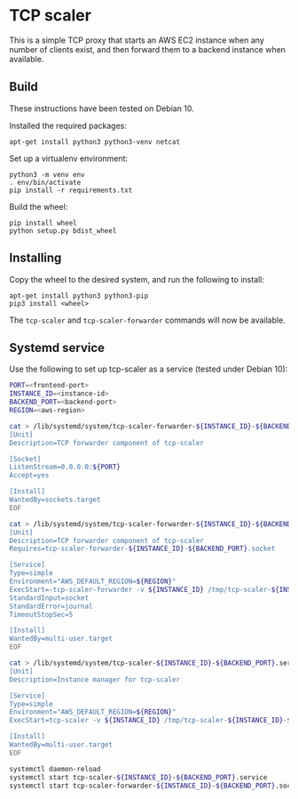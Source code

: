 # TCP scaler #
This is a simple TCP proxy that starts an AWS EC2 instance when any number of
clients exist, and then forward them to a backend instance when available.

## Build ##
These instructions have been tested on Debian 10.

Installed the required packages:
```
apt-get install python3 python3-venv netcat
```

Set up a virtualenv environment:
```
python3 -m venv env
. env/bin/activate
pip install -r requirements.txt
```

Build the wheel:
```
pip install wheel
python setup.py bdist_wheel
```

## Installing ##
Copy the wheel to the desired system, and run the following to install:
```
apt-get install python3 python3-pip
pip3 install <wheel>
```

The `tcp-scaler` and `tcp-scaler-forwarder` commands will now be available.

## Systemd service ##
Use the following to set up tcp-scaler as a service (tested under Debian 10):

```bash
PORT=<frontend-port>
INSTANCE_ID=<instance-id>
BACKEND_PORT=<backend-port>
REGION=<aws-region>

cat > /lib/systemd/system/tcp-scaler-forwarder-${INSTANCE_ID}-${BACKEND_PORT}.socket <<EOF
[Unit]
Description=TCP forwarder component of tcp-scaler

[Socket]
ListenStream=0.0.0.0:${PORT}
Accept=yes

[Install]
WantedBy=sockets.target
EOF

cat > /lib/systemd/system/tcp-scaler-forwarder-${INSTANCE_ID}-${BACKEND_PORT}@.service <<EOF
[Unit]
Description=TCP forwarder component of tcp-scaler
Requires=tcp-scaler-forwarder-${INSTANCE_ID}-${BACKEND_PORT}.socket

[Service]
Type=simple
Environment="AWS_DEFAULT_REGION=${REGION}"
ExecStart=-tcp-scaler-forwarder -v ${INSTANCE_ID} /tmp/tcp-scaler-${INSTANCE_ID}-${BACKEND_PORT} ${BACKEND_PORT}
StandardInput=socket
StandardError=journal
TimeoutStopSec=5

[Install]
WantedBy=multi-user.target
EOF

cat > /lib/systemd/system/tcp-scaler-${INSTANCE_ID}-${BACKEND_PORT}.service <<EOF
[Unit]
Description=Instance manager for tcp-scaler

[Service]
Type=simple
Environment="AWS_DEFAULT_REGION=${REGION}"
ExecStart=tcp-scaler -v ${INSTANCE_ID} /tmp/tcp-scaler-${INSTANCE_ID}-${BACKEND_PORT}

[Install]
WantedBy=multi-user.target
EOF

systemctl daemon-reload
systemctl start tcp-scaler-${INSTANCE_ID}-${BACKEND_PORT}.service
systemctl start tcp-scaler-forwarder-${INSTANCE_ID}-${BACKEND_PORT}.socket
```
